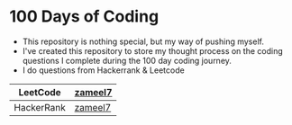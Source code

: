 # 100 Days of Coding

- This repository is nothing special, but my way of pushing myself.
- I've created this repository to store my thought process on the coding 
questions I complete during the 100 day coding journey.
- I do questions from Hackerrank & Leetcode

| LeetCode   | [zameel7](https://leetcode.com/zameel7/)      |
|------------|-----------------------------------------------|
| HackerRank | [zameel7](https://www.hackerrank.com/zameel7) |

